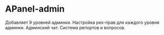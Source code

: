 # APanel-admin
Добавляет 9 уровней админки.
Настройка pex-прав для каждого уровня админки.
Админский чат.
Система репортов и вопросов.
